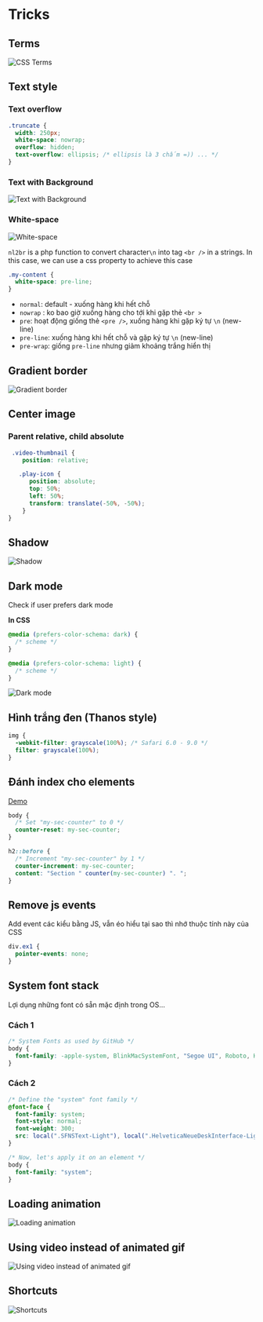 # Tricks

## Terms
![CSS Terms](https://i.pinimg.com/564x/48/f9/a9/48f9a9215a93e06954e1184a8cda39a8.jpg)


## Text style

### Text overflow

```css
.truncate {
  width: 250px;
  white-space: nowrap;
  overflow: hidden;
  text-overflow: ellipsis; /* ellipsis là 3 chấm =)) ... */
}
```

### Text with Background 

![Text with Background](https://i.pinimg.com/originals/c4/8c/b7/c48cb71f0d139d48c018fb55d6dc99e9.jpg)

### White-space

![White-space](https://i.pinimg.com/564x/24/1b/02/241b028d364d0a6ab24f2b45f54ceb8a.jpg)

`nl2br` is a php function to convert character`\n` into tag `<br />` in a strings. In this case, we can use a css property to achieve this case

```css
.my-content {
  white-space: pre-line;
}
```

- `normal`: default - xuống hàng khi hết chỗ
- `nowrap` : ko bao giờ xuống hàng cho tới khi gặp thẻ `<br >`
- `pre`: hoạt động giống thẻ `<pre />`, xuống hàng khi gặp ký tự `\n` (new-line) 
- `pre-line`: xuống hàng khi hết chỗ và gặp ký tự `\n` (new-line)  
- `pre-wrap`: giống `pre-line` nhưng giảm khoảng trắng hiển thị


## Gradient border 

![Gradient border](https://i.pinimg.com/736x/b2/e5/22/b2e52283b18c8aa237adf8d8e0280416.jpg)


## Center image

### Parent relative, child absolute

```scss
 .video-thumbnail {
    position: relative;

   .play-icon {
      position: absolute;
      top: 50%;
      left: 50%;
      transform: translate(-50%, -50%);
    }
}
```
## Shadow 

![Shadow](https://i.pinimg.com/564x/7c/c5/a2/7cc5a24a50aa07620a4da91f5bcc9492.jpg)

## Dark mode

Check if user prefers dark mode

**In CSS**
```css
@media (prefers-color-schema: dark) {
  /* scheme */
}

@media (prefers-color-schema: light) {
  /* scheme */
}
```

![Dark mode](https://i.pinimg.com/564x/d1/f7/ea/d1f7ea19f5313c4b1a738ec471cd43d4.jpg)


## Hình trắng đen (Thanos style)

```css
img {
  -webkit-filter: grayscale(100%); /* Safari 6.0 - 9.0 */
  filter: grayscale(100%);
}
```

## Đánh index cho elements

[Demo](https://www.w3schools.com/cssref/pr_gen_counter-increment.asp)

```css
body {
  /* Set "my-sec-counter" to 0 */
  counter-reset: my-sec-counter;
}

h2::before {
  /* Increment "my-sec-counter" by 1 */
  counter-increment: my-sec-counter;
  content: "Section " counter(my-sec-counter) ". ";
}
```



## Remove js events

Add event các kiểu bằng JS, vẫn éo hiểu tại sao thì nhớ thuộc tính này của CSS

```css
div.ex1 {
  pointer-events: none;
}
```

## System font stack

Lợi dụng những font có sẵn mặc định trong OS... 

### Cách 1 

```css
/* System Fonts as used by GitHub */
body {
  font-family: -apple-system, BlinkMacSystemFont, "Segoe UI", Roboto, Helvetica, Arial, sans-serif, "Apple Color Emoji", "Segoe UI Emoji", "Segoe UI Symbol";
}
```

### Cách 2

```css
/* Define the "system" font family */
@font-face {
  font-family: system;
  font-style: normal;
  font-weight: 300;
  src: local(".SFNSText-Light"), local(".HelveticaNeueDeskInterface-Light"), local(".LucidaGrandeUI"), local("Ubuntu Light"), local("Segoe UI Light"), local("Roboto-Light"), local("DroidSans"), local("Tahoma");
}

/* Now, let's apply it on an element */
body {
  font-family: "system";
}
```

## Loading animation
![Loading animation](https://i.pinimg.com/564x/92/47/6d/92476df901c2f71868433b7ab2ed6582.jpg)

## Using video instead of animated gif

![Using video instead of animated gif](https://i.pinimg.com/736x/61/49/e3/6149e32721f6eeda55550cd5e7377208.jpg)

## Shortcuts

![Shortcuts](https://i.pinimg.com/564x/ea/b7/d9/eab7d9c85dda2bac54a361960a499ee9.jpg)


